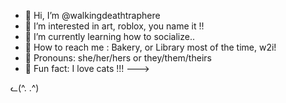 - 🪩 Hi, I’m @walkingdeathtraphere
- 🔮 I’m interested in art, roblox, you name it !!
- 🎀 I’m currently learning how to socialize..
- 🎊 How to reach me : Bakery, or Library most of the time, w2i!
- 🎉 Pronouns: she/her/hers or they/them/theirs
- 🎈 Fun fact: I love cats !!!
--->                           

ᓚ(^. .^)
